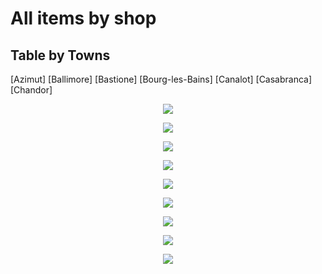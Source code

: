 # All items by shop

## Table by Towns
[Azimut]
[Ballimore]
[Bastione]
[Bourg-les-Bains]
[Canalot]
[Casabranca]
[Chandor]


<p align="center"><img src="img/all-shop/a.png"></p>
<p align="center"><img src="img/all-shop/B1.png"></p>
<p align="center"><img src="img/all-shop/B2.png"></p>
<p align="center"><img src="img/all-shop/B3.png"></p>
<p align="center"><img src="img/all-shop/C1.png"></p>
<p align="center"><img src="img/all-shop/C2.png"></p>
<p align="center"><img src="img/all-shop/C3.png"></p>
<p align="center"><img src="img/all-shop/D1.png"></p>
<p align="center"><img src="img/all-shop/E1.png"></p>
